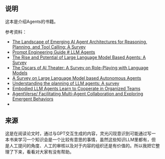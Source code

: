 ## 说明

这本是介绍Agents的书籍。

参考资料：
- [The Landscape of Emerging AI Agent Architectures for Reasoning, Planning, and Tool Calling: A Survey](https://arxiv.org/abs/2404.11584)
- [Prompt Engineering Guide # LLM Agents](https://www.promptingguide.ai/research/llm-agents)
- [The Rise and Potential of Large Language Model Based Agents: A Survey](https://arxiv.org/abs/2309.07864)
- [The Oscars of AI Theater: A Survey on Role-Playing with Language Models](https://arxiv.org/abs/2407.11484)
- [A Survey on Large Language Model based Autonomous Agents](https://arxiv.org/abs/2308.11432)
- [Understanding the planning of LLM agents: A survey](https://arxiv.org/abs/2402.02716)
- [Embodied LLM Agents Learn to Cooperate in Organized Teams](https://arxiv.org/abs/2403.12482)
- [AgentVerse/ Facilitating Multi-Agent Collaboration and Exploring Emergent Behaviors](https://arxiv.org/abs/2308.10848)
- 

## 来源

这是在阅读论文时，通过与GPT交互生成的内容，灵光闪现意识到可能通过写一本书来学习一个知识会是一个比较有意思的事情，虽然这些知识LLM里都有，但是人工提问的角度、人工的审核以及对于内容的组织还是有价值的。所以我把它整理了下来，看看对大家有没有帮助。
